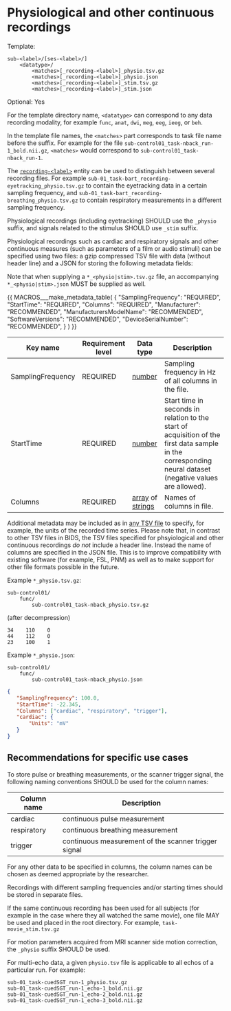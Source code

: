 # Physiological and other continuous recordings

Template:

```Text
sub-<label>/[ses-<label>/]
    <datatype>/
        <matches>[_recording-<label>]_physio.tsv.gz
        <matches>[_recording-<label>]_physio.json
        <matches>[_recording-<label>]_stim.tsv.gz
        <matches>[_recording-<label>]_stim.json
```

Optional: Yes

For the template directory name, `<datatype>` can correspond to any data
recording modality, for example `func`, `anat`, `dwi`, `meg`, `eeg`, `ieeg`,
or `beh`.

In the template file names, the `<matches>` part corresponds to task file name
before the suffix.
For example for the file `sub-control01_task-nback_run-1_bold.nii.gz`,
`<matches>` would correspond to `sub-control01_task-nback_run-1`.

The [`recording-<label>`](../99-appendices/09-entities.md#recording) entity can be used to distinguish between several
recording files.
For example `sub-01_task-bart_recording-eyetracking_physio.tsv.gz` to contain
the eyetracking data in a certain sampling frequency, and
`sub-01_task-bart_recording-breathing_physio.tsv.gz` to contain respiratory
measurements in a different sampling frequency.

Physiological recordings (including eyetracking) SHOULD use the `_physio`
suffix, and signals related to the stimulus SHOULD use `_stim` suffix.

Physiological recordings such as cardiac and respiratory signals and other
continuous measures (such as parameters of a film or audio stimuli) can be
specified using two files: a gzip compressed TSV file with data (without header
line) and a JSON for storing the following metadata fields:

Note that when supplying a `*_<physio|stim>.tsv.gz` file, an accompanying
`*_<physio|stim>.json` MUST be supplied as well.

{{ MACROS___make_metadata_table(
   {
      "SamplingFrequency": "REQUIRED",
      "StartTime": "REQUIRED",
      "Columns": "REQUIRED",
      "Manufacturer": "RECOMMENDED",
      "ManufacturersModelName": "RECOMMENDED",
      "SoftwareVersions": "RECOMMENDED",
      "DeviceSerialNumber": "RECOMMENDED",
   }
) }}

| **Key name**      | **Requirement level** | **Data type**            | **Description**                                                                                                                                           |
| ----------------- | --------------------- | ------------------------ | --------------------------------------------------------------------------------------------------------------------------------------------------------- |
| SamplingFrequency | REQUIRED              | [number][]               | Sampling frequency in Hz of all columns in the file.                                                                                                      |
| StartTime         | REQUIRED              | [number][]               | Start time in seconds in relation to the start of acquisition of the first data sample in the corresponding neural dataset (negative values are allowed). |
| Columns           | REQUIRED              | [array][] of [strings][] | Names of columns in file.                                                                                                                                 |

Additional metadata may be included as in
[any TSV file](../02-common-principles.md#tabular-files) to specify, for
example, the units of the recorded time series.
Please note that, in contrast to other TSV files in BIDS, the TSV files specified
for phsyiological and other continuous recordings *do not* include a header
line.
Instead the name of columns are specified in the JSON file.
This is to improve compatibility with existing software (for example, FSL, PNM)
as well as to make support for other file formats possible in the future.

Example `*_physio.tsv.gz`:

```Text
sub-control01/
    func/
        sub-control01_task-nback_physio.tsv.gz
```

(after decompression)

```Text
34    110    0
44    112    0
23    100    1
```

Example `*_physio.json`:

```Text
sub-control01/
    func/
        sub-control01_task-nback_physio.json
```

```JSON
{
   "SamplingFrequency": 100.0,
   "StartTime": -22.345,
   "Columns": ["cardiac", "respiratory", "trigger"],
   "cardiac": {
       "Units": "mV"
   }
}
```

## Recommendations for specific use cases

To store pulse or breathing measurements, or the scanner trigger signal, the
following naming conventions SHOULD be used for the column names:

| **Column name** | **Description**                                      |
| --------------- | ---------------------------------------------------- |
| cardiac         | continuous pulse measurement                         |
| respiratory     | continuous breathing measurement                     |
| trigger         | continuous measurement of the scanner trigger signal |

For any other data to be specified in columns, the column names can be chosen
as deemed appropriate by the researcher.

Recordings with different sampling frequencies and/or starting times should be
stored in separate files.

If the same continuous recording has been used for all subjects (for example in
the case where they all watched the same movie), one file MAY be used and
placed in the root directory.
For example, `task-movie_stim.tsv.gz`

For motion parameters acquired from MRI scanner side motion correction, the
`_physio` suffix SHOULD be used.

For multi-echo data, a given `physio.tsv` file is applicable to all echos of
a particular run.
For example:

```Text
sub-01_task-cuedSGT_run-1_physio.tsv.gz
sub-01_task-cuedSGT_run-1_echo-1_bold.nii.gz
sub-01_task-cuedSGT_run-1_echo-2_bold.nii.gz
sub-01_task-cuedSGT_run-1_echo-3_bold.nii.gz
```

<!-- Link Definitions -->

[number]: https://www.w3schools.com/js/js_json_datatypes.asp

[strings]: https://www.w3schools.com/js/js_json_syntax.asp

[array]: https://www.w3schools.com/js/js_json_arrays.asp
